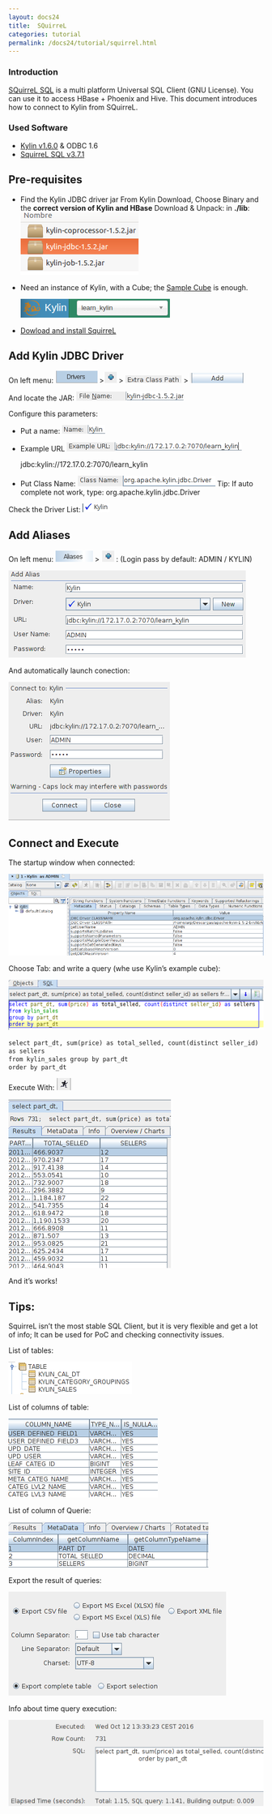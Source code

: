 ```yaml
---
layout: docs24
title:  SQuirreL
categories: tutorial
permalink: /docs24/tutorial/squirrel.html
---
```


### Introduction

[SQuirreL SQL](http://www.squirrelsql.org/) is a multi platform Universal SQL Client (GNU License). You can use it to access HBase + Phoenix and Hive. This document introduces how to connect to Kylin from SQuirreL.

### Used Software

* [Kylin v1.6.0](/download/) & ODBC 1.6
* [SquirreL SQL v3.7.1](http://www.squirrelsql.org/)

## Pre-requisites

* Find the Kylin JDBC driver jar
  From Kylin Download, Choose Binary and the **correct version of Kylin and HBase**
	Download & Unpack:  in **./lib**: 
  ![](../../images/SQuirreL-Tutorial/01.png)


* Need an instance of Kylin, with a Cube; the [Sample Cube](kylin_sample.html) is enough.

  ![](../../images/SQuirreL-Tutorial/02.png)


* [Dowload and install SquirreL](http://www.squirrelsql.org/#installation)

## Add Kylin JDBC Driver

On left menu: ![alt text](../../images/SQuirreL-Tutorial/03.png) >![alt text](../../images/SQuirreL-Tutorial/04.png)  > ![alt text](../../images/SQuirreL-Tutorial/05.png)  > ![alt text](../../images/SQuirreL-Tutorial/06.png)

And locate the JAR: ![alt text](../../images/SQuirreL-Tutorial/07.png)

Configure this parameters:

* Put a name: ![alt text](../../images/SQuirreL-Tutorial/08.png)
* Example URL ![alt text](../../images/SQuirreL-Tutorial/09.png)

  jdbc:kylin://172.17.0.2:7070/learn_kylin
* Put Class Name: ![alt text](../../images/SQuirreL-Tutorial/10.png)
	Tip:  If auto complete not work, type:  org.apache.kylin.jdbc.Driver 
	
Check the Driver List: ![alt text](../../images/SQuirreL-Tutorial/11.png)

## Add Aliases

On left menu: ![alt text](../../images/SQuirreL-Tutorial/12.png)  > ![alt text](../../images/SQuirreL-Tutorial/13.png) : (Login pass by default: ADMIN / KYLIN)

  ![](../../images/SQuirreL-Tutorial/14.png)


And automatically launch conection:

  ![](../../images/SQuirreL-Tutorial/15.png)


## Connect and Execute

The startup window when connected:

  ![](../../images/SQuirreL-Tutorial/16.png)


Choose Tab: and write a query  (whe use Kylin’s example cube):

  ![](../../images/SQuirreL-Tutorial/17.png)


```
select part_dt, sum(price) as total_selled, count(distinct seller_id) as sellers 
from kylin_sales group by part_dt 
order by part_dt
```

Execute With: ![alt text](../../images/SQuirreL-Tutorial/18.png) 

  ![](../../images/SQuirreL-Tutorial/19.png)


And it’s works!

## Tips:

SquirreL isn’t the most stable SQL Client, but it is very flexible and get a lot of info; It can be used for PoC and checking connectivity issues.

List of tables: 

  ![](../../images/SQuirreL-Tutorial/21.png)


List of columns of table:

  ![](../../images/SQuirreL-Tutorial/22.png)


List of column of Querie:

  ![](../../images/SQuirreL-Tutorial/23.png)


Export the result of queries:

  ![](../../images/SQuirreL-Tutorial/24.png)


 Info about time query execution:

  ![](../../images/SQuirreL-Tutorial/25.png)
